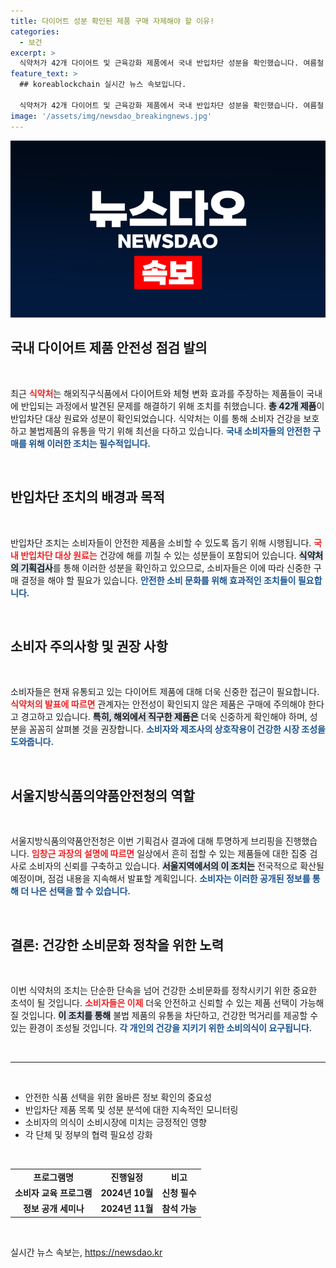 ```yaml
---
title: 다이어트 성분 확인된 제품 구매 자제해야 할 이유!
categories:
  - 보건
excerpt: >
  식약처가 42개 다이어트 및 근육강화 제품에서 국내 반입차단 성분을 확인했습니다. 여름철 인기 상품에 대한 소비자 주의가 필요한 시점! 클릭해서 자세한 내용을 확인하세요!
feature_text: >
  ## koreablockchain 실시간 뉴스 속보입니다.

  식약처가 42개 다이어트 및 근육강화 제품에서 국내 반입차단 성분을 확인했습니다. 여름철 인기 상품에 대한 소비자 주의가 필요한 시점! 클릭해서 자세한 내용을 확인하세요!
image: '/assets/img/newsdao_breakingnews.jpg'
---
```


<p><img src="/assets/img/newsdao_breakingnews.jpg" alt="koreablockchain 속보" /></p>

<h2 data-ke-size="size26">국내 다이어트 제품 안전성 점검 발의</h2>

<p data-ke-size="size16">&nbsp;</p>

<p>최근 <b><span style="color: #ee2323;">식약처</span></b>는 해외직구식품에서 다이어트와 체형 변화 효과를 주장하는 제품들이 국내에 반입되는 과정에서 발견된 문제를 해결하기 위해 조치를 취했습니다. <b><span style="background-color: #21538527;">총 42개 제품</span></b>이 반입차단 대상 원료와 성분이 확인되었습니다. 식약처는 이를 통해 소비자 건강을 보호하고 불법제품의 유통을 막기 위해 최선을 다하고 있습니다. <b><span style="color: #1a5490;">국내 소비자들의 안전한 구매를 위해 이러한 조치는 필수적입니다.</span></b></p>

<p data-ke-size="size16">&nbsp;</p>

<h2 data-ke-size="size26">반입차단 조치의 배경과 목적</h2>

<p data-ke-size="size16">&nbsp;</p>

<p>반입차단 조치는 소비자들이 안전한 제품을 소비할 수 있도록 돕기 위해 시행됩니다. <b><span style="color: #ee2323;">국내 반입차단 대상 원료는</span></b> 건강에 해를 끼칠 수 있는 성분들이 포함되어 있습니다. <b><span style="background-color: #21538527;">식약처의 기획검사</span></b>를 통해 이러한 성분을 확인하고 있으므로, 소비자들은 이에 따라 신중한 구매 결정을 해야 할 필요가 있습니다. <b><span style="color: #1a5490;">안전한 소비 문화를 위해 효과적인 조치들이 필요합니다.</span></b></p>

<p data-ke-size="size16">&nbsp;</p>

<h2 data-ke-size="size26">소비자 주의사항 및 권장 사항</h2>

<p data-ke-size="size16">&nbsp;</p>

<p>소비자들은 현재 유통되고 있는 다이어트 제품에 대해 더욱 신중한 접근이 필요합니다. <b><span style="color: #ee2323;">식약처의 발표에 따르면</span></b> 관계자는 안전성이 확인되지 않은 제품은 구매에 주의해야 한다고 경고하고 있습니다. <b><span style="background-color: #21538527;">특히, 해외에서 직구한 제품은</span></b> 더욱 신중하게 확인해야 하며, 성분을 꼼꼼히 살펴볼 것을 권장합니다. <b><span style="color: #1a5490;">소비자와 제조사의 상호작용이 건강한 시장 조성을 도와줍니다.</span></b></p>

<p data-ke-size="size16">&nbsp;</p>

<h2 data-ke-size="size26">서울지방식품의약품안전청의 역할</h2>

<p data-ke-size="size16">&nbsp;</p>

<p>서울지방식품의약품안전청은 이번 기획검사 결과에 대해 투명하게 브리핑을 진행했습니다. <b><span style="color: #ee2323;">임창근 과장의 설명에 따르면</span></b> 일상에서 흔히 접할 수 있는 제품들에 대한 집중 검사로 소비자의 신뢰를 구축하고 있습니다. <b><span style="background-color: #21538527;">서울지역에서의 이 조치는</span></b> 전국적으로 확산될 예정이며, 점검 내용을 지속해서 발표할 계획입니다. <b><span style="color: #1a5490;">소비자는 이러한 공개된 정보를 통해 더 나은 선택을 할 수 있습니다.</span></b></p>

<p data-ke-size="size16">&nbsp;</p>

<h2 data-ke-size="size26">결론: 건강한 소비문화 정착을 위한 노력</h2>

<p data-ke-size="size16">&nbsp;</p>

<p>이번 식약처의 조치는 단순한 단속을 넘어 건강한 소비문화를 정착시키기 위한 중요한 초석이 될 것입니다. <b><span style="color: #ee2323;">소비자들은 이제</span></b> 더욱 안전하고 신뢰할 수 있는 제품 선택이 가능해질 것입니다. <b><span style="background-color: #21538527;">이 조치를 통해</span></b> 불법 제품의 유통을 차단하고, 건강한 먹거리를 제공할 수 있는 환경이 조성될 것입니다. <b><span style="color: #1a5490;">각 개인의 건강을 지키기 위한 소비의식이 요구됩니다.</span></b></p>

<p data-ke-size="size16">&nbsp;</p>

<hr color="#333" /> 

<p data-ke-size="size16">&nbsp;</p>

<ul>
  <li>안전한 식품 선택을 위한 올바른 정보 확인의 중요성</li>
  <li>반입차단 제품 목록 및 성분 분석에 대한 지속적인 모니터링</li>
  <li>소비자의 의식이 소비시장에 미치는 긍정적인 영향</li>
  <li>각 단체 및 정부의 협력 필요성 강화</li>
</ul>

<p data-ke-size="size16">&nbsp;</p>

<table>
    <tbody>
        <tr>
            <td style="text-align: center; height: 17px;"><b>프로그램명</b></td>
            <td style="text-align: center; height: 17px;"><b>진행일정</b></td>
            <td style="text-align: center; height: 17px;"><b>비고</b></td>
        </tr>
        <tr>
            <td style="text-align: center; height: 17px;"><b>소비자 교육 프로그램</b></td>
            <td style="text-align: center; height: 17px;"><b>2024년 10월</b></td>
            <td style="text-align: center; height: 17px;"><b>신청 필수</b></td>
        </tr>
        <tr>
            <td style="text-align: center; height: 17px;"><b>정보 공개 세미나</b></td>
            <td style="text-align: center; height: 17px;"><b>2024년 11월</b></td>
            <td style="text-align: center; height: 17px;"><b>참석 가능</b></td>
        </tr>
    </tbody>
</table>

<p data-ke-size="size16">&nbsp;</p>
실시간 뉴스 속보는, <a href="https://newsdao.kr" rel="dofollow">https://newsdao.kr</a>


